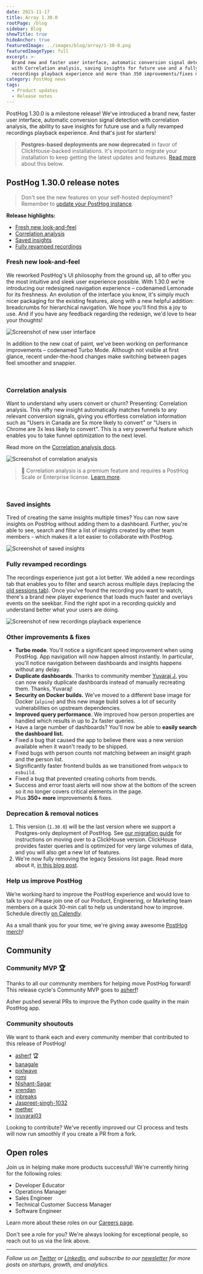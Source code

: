 ```yaml
---
date: 2021-11-17
title: Array 1.30.0
rootPage: /blog
sidebar: Blog
showTitle: true
hideAnchor: true
featuredImage: ../images/blog/array/1-30-0.png
featuredImageType: full
excerpt: >-
  Brand new and faster user interface, automatic conversion signal detection
  with Correlation analysis, saving insights for future use and a fully revamped
  recordings playback experience and more than 350 improvements/fixes more.
category: PostHog news
tags:
  - Product updates
  - Release notes
---
```


PostHog 1.30.0 is a milestone release! We've introduced a brand new, faster user interface, automatic conversion signal detection with correlation analysis, the ability to save insights for future use and a fully revamped recordings playback experience. And that's just for starters!

<blockquote class='warning-note'>
<b>Postgres-based deployments are now deprecated</b> in favor of ClickHouse-backed installations. It's important to migrate your installation to keep getting the latest updates and features. <a href="#deprecation--removal-notices">Read more</a> about this below.
</blockquote>

## PostHog 1.30.0 release notes

> Don't see the new features on your self-hosted deployment? Remember to [update your PostHog instance](/docs/runbook/upgrading-posthog).

**Release highlights:**

-   [Fresh new look-and-feel](#fresh-new-look-and-feel)
-   [Correlation analysis](#correlation-analysis)
-   [Saved insights](#saved-insights)
-   [Fully revamped recordings](#fully-revamped-recordings)

### Fresh new look-and-feel

We reworked PostHog's UI philosophy from the ground up, all to offer you the most intuitive and sleek user experience possible. With 1.30.0 we're introducing our redesigned navigation experience – codenamed Lemonade for its freshness. An evolution of the interface you know, it's simply much nicer packaging for the existing features, along with a new helpful addition: breadcrumbs for hierarchical navigation. We hope you'll find this a joy to use. And if you have any feedback regarding the redesign, we'd love to hear your thoughts!

<img src="https://posthog-static-files.s3.us-east-2.amazonaws.com/Website-Assets/Array/1_30_0-lemonade.png" alt="Screenshot of new user interface" />

In addition to the new coat of paint, we've been working on performance improvements – codenamed Turbo Mode. Although not visible at first glance, recent under-the-hood changes make switching between pages feel smoother and snappier.

<br />

### Correlation analysis

Want to understand why users convert or churn? Presenting: Correlation analysis. This nifty new insight automatically matches funnels to any relevant conversion signals, giving you effortless correlation information such as "Users in Canada are 5x more likely to convert" or "Users in Chrome are 3x less likely to convert". This is a very powerful feature which enables you to take funnel optimization to the next level.

Read more on the [Correlation analysis docs](/docs/user-guides/correlation).

<img src="https://posthog-static-files.s3.us-east-2.amazonaws.com/Website-Assets/Array/1_30_0-correlation.png" alt="Screenshot of correlation analysis" />

> 🎁 Correlation analysis is a premium feature and requires a PostHog Scale or Enterprise license. [Learn more](/pricing).

<br />

### Saved insights

Tired of creating the same insights multiple times? You can now save insights on PostHog without adding them to a dashboard. Further, you're able to see, search and filter a list of insights created by other team members - which makes it a lot easier to collaborate with PostHog.

<img src="https://posthog-static-files.s3.us-east-2.amazonaws.com/Website-Assets/Array/1_30_0-saved-insights.png" alt="Screenshot of saved insights" />

<br />

### Fully revamped recordings

The recordings experience just got a lot better. We added a new recordings tab that enables you to filter and search across multiple days (replacing the [old sessions tab](/blog/sessions-removal)). Once you've found the recording you want to watch, there's a brand new player experience that loads much faster and overlays events on the seekbar. Find the right spot in a recording quickly and understand better what your users are doing.

<img src="https://posthog-static-files.s3.us-east-2.amazonaws.com/Website-Assets/Array/1_30_0-recordings.png" alt="Screenshot of new recordings playback experience" />

<br />

### Other improvements & fixes

-   **Turbo mode**. You'll notice a significant speed improvement when using PostHog. App navigation will now happen almost instantly. In particular, you'll notice navigation between dashboards and insights happens without any delay.
-   **Duplicate dashboards**. Thanks to community member [Yuvaraj J](https://github.com/PostHog/posthog/pull/6476), you can now easily duplicate dashboards instead of manually recreating them. Thanks, Yuvaraj!
-   **Security on Docker builds.** We've moved to a different base image for Docker (`alpine`) and this new image build solves a lot of security vulnerabilities on upstream dependencies.
-   **Improved query performance**. We improved how person properties are handled which results in up to 2x faster queries.
-   Have a large number of dashboards? You'll now be able to **easily search the dashboard list.**
-   Fixed a bug that caused the app to believe there was a new version available when it wasn't ready to be shipped.
-   Fixed bugs with person counts not matching between an insight graph and the person list.
-   Significantly faster frontend builds as we transitioned from `webpack` to `esbuild`.
-   Fixed a bug that prevented creating cohorts from trends.
-   Success and error toast alerts will now show at the bottom of the screen so it no longer covers critical elements in the page.
-   Plus **350+ more** improvements & fixes.

### Deprecation & removal notices

1. This version (`1.30.0`) will be the last version where we support a Postgres-only deployment of PostHog. See [our migration guide](/docs/migrate/migrate-to-another-self-hosted-instance) for instructions on moving over to a ClickHouse version. ClickHouse provides faster queries and is optimized for very large volumes of data, and you will also get a new lot of features.
2. We're now fully removing the legacy Sessions list page. Read more about it, [in this blog post](/blog/sessions-removal).

### Help us improve PostHog

We’re working hard to improve the PostHog experience and would love to talk to you! Please join one of our Product, Engineering, or Marketing team members on a quick 30-min call to help us understand how to improve. Schedule directly [on Calendly](https://calendly.com/posthog-feedback).

As a small thank you for your time, we're giving away awesome [PostHog merch](https://merch.posthog.com)!

## Community

### Community MVP 🏆

Thanks to all our community members for helping move PostHog forward! This release cycle's Community MVP goes to [asherf](https://github.com/asherf)!

Asher pushed several PRs to improve the Python code quality in the main PostHog app.

### Community shoutouts

We want to thank each and every community member that contributed to this release of PostHog!

-   [asherf](https://github.com/asherf) 🏆
-   [banagale](https://github.com/banagale)
-   [pixlwave](https://github.com/pixlwave)
-   [romj](https://github.com/romj)
-   [Nishant-Sagar](https://github.com/Nishant-Sagar)
-   [xrendan](https://github.com/xrendan)
-   [inbreaks](https://github.com/inbreaks)
-   [Jaspreet-singh-1032](https://github.com/Jaspreet-singh-1032)
-   [mether](https://github.com/mether)
-   [jyuvaraj03](https://github.com/jyuvaraj03)

Looking to contribute? We've recently improved our CI process and tests will now run smoothly if you create a PR from a fork.

## Open roles

Join us in helping make more products successful! We're currently hiring for the following roles:

-   Developer Educator
-   Operations Manager
-   Sales Engineer
-   Technical Customer Success Manager
-   Software Engineer

Learn more about these roles on our [Careers page](https://posthog.com/careers).

Don't see a role for you? We're always looking for exceptional people, so reach out to us via the link above.

<hr/>

_Follow us on [Twitter](https://twitter.com/PostHog) or [LinkedIn](https://linkedin.com/company/posthog), and subscribe to our [newsletter](https://posthog.com/newsletter) for more posts on startups, growth, and analytics._

<ArrayCTA />

